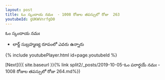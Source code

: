 ```yaml
---
layout: post
title: ఓం స్కందాయ నమః  - 1008 రోజుల తపస్సులో రోజు  263
youtubeId: gUKWVnrfgD0
---
```

 
 
 ఓం స్కందాయ నమః  
 
 -  లార్డ్ సుబ్రహ్మణ్య రూపంలో ఎవరు ఉన్నారు 
 
  
 
  
 
 
 
 
 
 


{% include youtubePlayer.html id=page.youtubeId %}
 
[Next]({{ site.baseurl }}{% link  split2/_posts/2019-10-05-ఓం పరార్ధయే నమః  - 1008 రోజుల తపస్సులో రోజు  264.md%})
 
